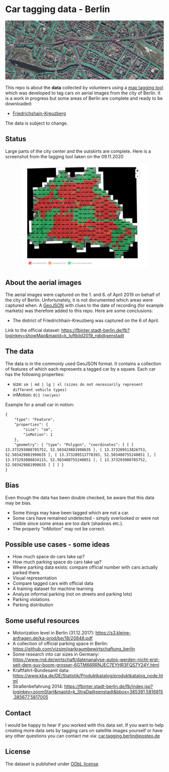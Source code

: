 # Car tagging data - Berlin

![preview](pic.png "")

This repo is about the **data** collected by volunteers using a [map tagging tool](https://github.com/hanshack/map-tagging-tool) which was developed to tag cars on aerial images from the city of Berlin.
It is a work in progress but some areas of Berlin are complete and ready to be downloaded:
- [Friedrichshain-Kreuzberg](./cars-friedrichshain-kreuzberg.geojson.zip)

The data is subject to change. 

## Status

Large parts of the city center and the outskirts are complete. Here is a screenshot from the tagging tool taken on the 09.11.2020

<p align="center">
  <img width="400"src="./status.jpg">
</p>

## About the aerial images

The aerial images were captured on the 1. and 6. of April 2019 on behalf of the city of Berlin. Unfortunately, it is not documented which areas were captured when. A [GeoJSON](./date-indicators.geojson) with clues to the date of recording (for example markets) was therefore added to this repo. Here are some conclusions:
- The district of Friedrichhain-Kreuzberg was captured on the 6 of April. 

Link to the official dataset: https://fbinter.stadt-berlin.de/fb?loginkey=showMap&mapId=k_luftbild2019_rgb@senstadt

## The data
The data is in the commonly used GeoJSON format. It contains a collection of features of which each represents a tagged car by a square.
Each car has the following properties:
- size: ```sm | md | lg | xl (sizes do not necessarily represent different vehicle types)```
- inMotion: ```0|1 (no|yes)``` 

Example for a small car in notion:
```
{ 
	"type": "Feature",
	"properties": { 
		"size": "sm", 
		"inMotion": 1 
	}, 
	"geometry": { "type": "Polygon", "coordinates": [ [ [ 13.373293088785752, 52.503429881998635 ], [ 13.373209513826753, 52.503429881998635 ], [ 13.373209513778393, 52.503480755240851 ], [ 13.373293088834115, 52.503480755240851 ], [ 13.373293088785752, 52.503429881998635 ] ] ] } 
}
``` 

## Bias

Even though the data has been double checked, be aware that this data may be bias. 
- Some things may have been tagged which are not a car. 
- Some cars have remained undetected - simply overlooked or were not visible since some areas are too dark (shadows etc.).
- The property "inMotion" may not be correct. 

## Possible use cases - some ideas

- How much space do cars take up?
- How much parking space do cars take up?
- Where parking data exists: compare official number with cars actually parked there.
- Visual representation
- Compare tagged cars with official data 
- A training dataset for machine learning
- Analyze informal parking (not on streets and parking lots)
- Parking violations
- Parking distribution

## Some useful resources 

- Motorization level in Berlin (31.12.2017): https://s3.kleine-anfragen.de/ka-prod/be/18/20848.pdf
- A collection of official parking space in Berlin: https://github.com/vizsim/parkraumbewirtschaftung_berlin
- Some research into car sizes in Germany: https://www.rnd.de/wirtschaft/datenanalyse-autos-werden-nicht-erst-seit-dem-suv-boom-grosser-6GTM66RRNJEC7EYHR3FQS7Y24Y.html
- Kraftfahrt-Bundesamt data: https://www.kba.de/DE/Statistik/Produktkatalog/produktkatalog_node.html
- Straßenbefahrung 2014: https://fbinter.stadt-berlin.de/fb/index.jsp?loginkey=zoomStart&mapId=k_StraDa@senstadt&bbox=385391,5816815,385677,5817005

## Contact 

I would be happy to hear if you worked with this data set. If you want to help creating more data sets by tagging cars on satellite images yourself or have any other questions you can contact me via: car.tagging.berlin@posteo.de

## License 

The dataset is published under [ODbL license](https://opendatacommons.org/licenses/odbl/)
